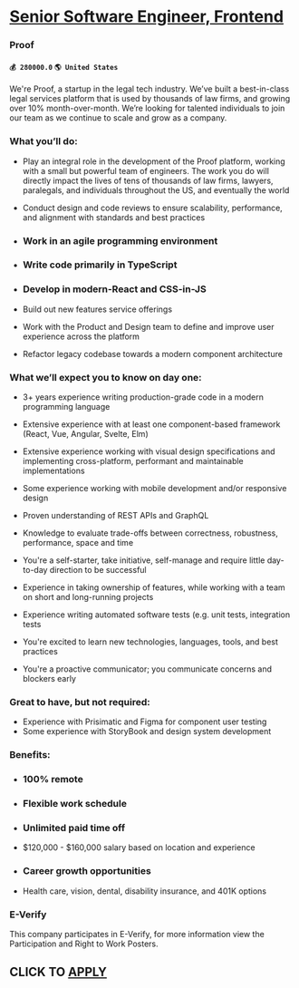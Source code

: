 # [Senior Software Engineer, Frontend](https://www.remotewlb.com/apply/senior-software-engineer-frontend-86463)  
### Proof  
#### `💰 280000.0` `🌎 United States`  

We're Proof, a startup in the legal tech industry. We’ve built a best-in-class legal services platform that is used by thousands of law firms, and growing over 10% month-over-month. We’re looking for talented individuals to join our team as we continue to scale and grow as a company.

### What you’ll do:

  * Play an integral role in the development of the Proof platform, working with a small but powerful team of engineers. The work you do will directly impact the lives of tens of thousands of law firms, lawyers, paralegals, and individuals throughout the US, and eventually the world

  * Conduct design and code reviews to ensure scalability, performance, and alignment with standards and best practices

  * ### Work in an agile programming environment

  * ### Write code primarily in TypeScript

  * ### Develop in modern-React and CSS-in-JS

  * Build out new features service offerings

  * Work with the Product and Design team to define and improve user experience across the platform

  * Refactor legacy codebase towards a modern component architecture

### What we’ll expect you to know on day one:

  * 3+ years experience writing production-grade code in a modern programming language

  * Extensive experience with at least one component-based framework (React, Vue, Angular, Svelte, Elm)

  * Extensive experience working with visual design specifications and implementing cross-platform, performant and maintainable implementations

  * Some experience working with mobile development and/or responsive design

  * Proven understanding of REST APIs and GraphQL

  * Knowledge to evaluate trade-offs between correctness, robustness, performance, space and time

  * You're a self-starter, take initiative, self-manage and require little day-to-day direction to be successful
  * Experience in taking ownership of features, while working with a team on short and long-running projects

  * Experience writing automated software tests (e.g. unit tests, integration tests

  * You're excited to learn new technologies, languages, tools, and best practices

  * You're a proactive communicator; you communicate concerns and blockers early

### Great to have, but not required:

  * Experience with Prisimatic and Figma for component user testing
  * Some experience with StoryBook and design system development

### Benefits:

  * ### 100% remote

  * ### Flexible work schedule

  * ### Unlimited paid time off

  * $120,000 - $160,000 salary based on location and experience

  * ### Career growth opportunities

  * Health care, vision, dental, disability insurance, and 401K options

### E-Verify

This company participates in E-Verify, for more information view the Participation and Right to Work Posters.

  
## CLICK TO [APPLY](https://www.remotewlb.com/apply/senior-software-engineer-frontend-86463)

